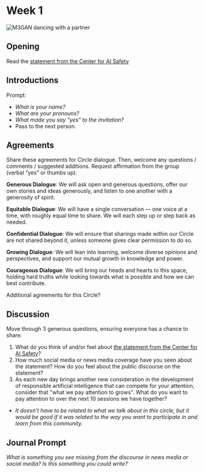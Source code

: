# Week 1
![*M3GAN dancing with a partner*](https://media.giphy.com/media/RQTwEntKmjHvTeJnIQ/giphy.gif)

## Opening
Read the [statement from the Center for AI Safety](https://www.safe.ai/statement-on-ai-risk#open-letter)

## Introductions
Prompt:
* *What is your name?*
* *What are your pronouns?*
* *What made you say "yes" to the invitation?*
* Pass to the next person.

## Agreements
Share these agreements for Circle dialogue. Then, welcome any questions / comments / suggested additions. Request affirmation from the group (verbal “yes” or thumbs up).

**Generous Dialogue**: We will ask open and generous questions, offer our own stories and ideas generously, and listen to one another with a generosity of spirit.

**Equitable Dialogue**: We will have a single conversation — one voice at a time, with roughly equal time to share. We will each step up or step back as needed.

**Confidential Dialogue**: We will ensure that sharings made within our Circle are not shared beyond it, unless someone gives clear permission to do so.

**Growing Dialogue**: We will lean into learning, welcome diverse opinions and perspectives, and support our mutual growth in knowledge and power.

**Courageous Dialogue**: We will bring our heads and hearts to this space, holding hard truths while looking towards what is possible and how we can best contribute.

Additional agreements for this Circle?

## Discussion
Move through 3 generous questions, ensuring everyone has a chance to share:

1. What do you think of and/or feel about [the statement from the Center for AI Safety](https://www.safe.ai/statement-on-ai-risk#open-letter)?
2. How much social media or news media coverage have you seen about the statement? How do you feel about the public discourse on the statement?
3. As each new day brings another new consideration in the development of responsible artificial intelligence that can compete for your attention, consider that "what we pay attention to grows". What do you want to pay attention to over the next 10 sessions we have together?
  * *It doesn't have to be related to what we talk about in this circle, but it would be good if it was related to the way you want to participate in and learn from this community.*

## Journal Prompt
*What is something you see missing from the discourse in news media or social media? Is this something you could write?*
